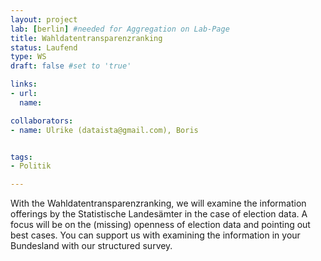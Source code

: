 ```yaml
---
layout: project
lab: [berlin] #needed for Aggregation on Lab-Page
title: Wahldatentransparenzranking
status: Laufend
type: WS
draft: false #set to 'true'

links:
- url:
  name:

collaborators:
- name: Ulrike (dataista@gmail.com), Boris


tags:
- Politik

---
```


With the Wahldatentransparenzranking, we will examine the information offerings by the Statistische Landesämter in the case of election data. A focus will be on the (missing) openness of election data and pointing out best cases. You can support us with examining the information in your Bundesland with our structured survey.
